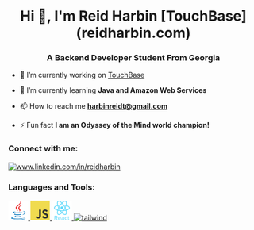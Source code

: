 <h1 align="center">Hi 👋, I'm Reid Harbin [TouchBase](reidharbin.com)</h1>
<h3 align="center">A Backend Developer Student From Georgia</h3>

- 🔭 I’m currently working on [TouchBase](http://touchbase.s3-website-us-west-2.amazonaws.com/)

- 🌱 I’m currently learning **Java and Amazon Web Services**

- 📫 How to reach me **harbinreidt@gmail.com**

- ⚡ Fun fact **I am an Odyssey of the Mind world champion!**

<h3 align="left">Connect with me:</h3>
<p align="left">
<a href="https://linkedin.com/in/reidharbin" target="blank"><img align="center" src="https://raw.githubusercontent.com/rahuldkjain/github-profile-readme-generator/master/src/images/icons/Social/linked-in-alt.svg" alt="www.linkedin.com/in/reidharbin" height="30" width="40" /></a>
</p>

<h3 align="left">Languages and Tools:</h3>
<p align="left"> <a href="https://www.java.com" target="_blank" rel="noreferrer"> <img src="https://raw.githubusercontent.com/devicons/devicon/master/icons/java/java-original.svg" alt="java" width="40" height="40"/> </a> <a href="https://developer.mozilla.org/en-US/docs/Web/JavaScript" target="_blank" rel="noreferrer"> <img src="https://raw.githubusercontent.com/devicons/devicon/master/icons/javascript/javascript-original.svg" alt="javascript" width="40" height="40"/> </a> <a href="https://reactjs.org/" target="_blank" rel="noreferrer"> <img src="https://raw.githubusercontent.com/devicons/devicon/master/icons/react/react-original-wordmark.svg" alt="react" width="40" height="40"/> </a> <a href="https://tailwindcss.com/" target="_blank" rel="noreferrer"> <img src="https://www.vectorlogo.zone/logos/tailwindcss/tailwindcss-icon.svg" alt="tailwind" width="40" height="40"/> </a> </p>
